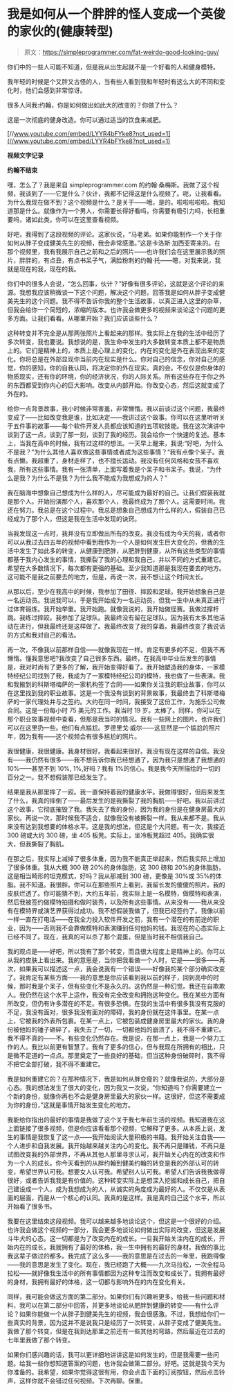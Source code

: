 # 我是如何从一个胖胖的怪人变成一个英俊的家伙的(健康转型)

> 原文：<https://simpleprogrammer.com/fat-weirdo-good-looking-guy/>

你们中的一些人可能不知道，但是我从出生起就不是一个好看的人和健身模特。

我年轻的时候是个又胖又古怪的人，当有些人看到我和年轻时有这么大的不同和变化时，他们会感到非常惊讶。

很多人问我:约翰，你是如何做出如此大的改变的？你做了什么？

这是一次彻底的健身改造。你可以通过适当的饮食来减肥。

[//www.youtube.com/embed/LYYR4bFYke8?not_used=1](//www.youtube.com/embed/LYYR4bFYke8?not_used=1)

**视频文字记录**

**约翰不结束**

嘿，怎么了？我是来自 simpleprogrammer.com 的约翰·桑梅斯。我做了这个视频，我谈到了——它是什么？伙计，我都不记得这是什么视频了。呃，让我看看。为什么我现在做不到？这个视频是什么？是关于——哦，是的。啦啦啦啦啦。我知道那是什么。就像作为一个男人，你需要长得好看吗，你需要有吸引力吗，长相重要吗，诸如此类。你可以在这里查看视频。

好吧，我得到了这段视频的评论。这家伙说，“马老弟。如果你能制作一个关于你如何从胖子变成健美先生的视频，我会非常感激。”这是卡洛斯·加西亚寄来的。在那个视频里，我有我展示自己之前和之后的照片——也许我们会在这里展示我的照片，胖胖的，有点丑，有点书呆子气，满脸粉刺的约翰·托——嗯，对我来说，我就是现在的我，现在的我。

你们中的很多人会说，“怎么回事，伙计？”好像有很多评论，这就是这个评论的来源。我想我应该稍微谈一下这个问题，解决这个问题，回答我是如何从胖子变成健美先生的这个问题。我不得不告诉你我的整个生活故事，以真正进入这里的杂草，但我会给你一个简短的，浓缩的版本。也许我会做更多的视频来谈论这个问题的更多方面。让我们看看。从哪里开始？我们应该谈些什么？

这种转变并不完全是从那两张照片上看起来的那样。我实际上在我的生活中经历了多次转变，我也要说。我想说的是，我生命中发生的大多数转变本质上都不是物质上的。它们是精神上的，本质上是心理上的变化，内在的变化是外在表现出来的变化。你将总是在外部显现你当前内在现实是什么。你对自己的信念，你对自己的感觉，你的感知，你的自我认同，将决定你的外在现实。真的会。不仅仅是你身体的物质现实，还有你的环境，你的经济状况，你的人际关系。所有这些存在于你之外的东西都受到你内心的巨大影响。改变从内部开始。你改变心态，然后这就变成了外在的。

给你一点背景故事，我小时候非常害羞，非常懒惰。我以前谈过这个问题，我最终变成了——比如改变我是谁，比如决定——我讲过这个故事。你可以在这里听听关于五件事的故事——每个软件开发人员都应该知道的五项软技能。我在这次演讲中谈到了这一点，谈到了那一刻，谈到了我的经历。我会给你一个快速的复述。基本上，当我在高中的时候，我有过这样的想法。一天早上醒来，我说:“好吧，为什么不是我？”为什么其他人喜欢做这些事情或者成为这些事情？“我有点像个呆子。我有点懒。我超重了，身材走样了，也不擅长运动。我没有任何风格和女孩不喜欢我，所有这些事情。我有一张清单，上面写着我是个呆子和书呆子。我说，“为什么是我？为什么不是我？为什么我不能成为我想成为的人？"

我在脑海中想象自己想成为什么样的人，尽可能成为最好的自己。让我们假装我就是那个人。开始扮演那个人，喜欢那个人，我最终成为了那个人。这需要时间。我还在努力。我总是在这个过程中。我总是想象自己想成为什么样的人，假装自己已经成为了那个人，但这是我在生活中发现的诀窍。

当我发现这一点时，我并没有立即做出所有的改变。我没有成为今天的我，或者你可以从我过去四五年的视频中看到我作为一个人是如何发生巨大变化的，但我的生活中发生了如此多的转变，从健康到肥胖，从肥胖到健康，从所有这些类型的事情都基于我内心发生的事情，我撕裂了我的心理和我自己，并以不同的方式重建它。希望在大多数情况下，每次都有更强的基础。至少我知道那是我现在要去的地方。这可能不是我之前要去的地方，但是，再说一次，我不想让这个时间太长。

从那以后，至少在我高中的时候，我参加了田径、摔跤和足球。我开始想象自己是一名运动员。我说我可以，于是我开始成为一名运动员，但我一生中从未真正进行过体育锻炼。我开始举重。我开始跑。就像我说的，我开始做径赛。我做过撑杆跳。我练过摔跤。我参加了足球队。我最终没有留在足球队，因为我有太多其他活动在进行，但我最终还是这样做了。我最终改变了我的穿着。我最终改变了我说话的方式和我对自己的看法。

再一次，不像我以前那样自信——就像我现在一样。肯定有更多的不足，但我不再懒惰。懂我意思吧?我改变了自己很多东西。最终，在我高中毕业后发生的事情是，我对时尚有了更多的了解，我开始变得好看了。我开始塑造我的身体，一家模特经纪公司找到了我，我成为了一家模特经纪公司的模特，我也做了一些表演。我和我搬到的科斯塔梅萨的一家机构签了合同——如果你关注我的职业故事，你可以在这里找到我的职业故事。这是一个我没有谈到的背景故事，我最终去了科斯塔梅萨的一家代理处并与之签约。大约在同一时间，我接受了这份工作，为施乐公司做合同。这是一份每小时 75 美元的工作。我当时 19 岁。太棒了。同样，你可以在那个职业故事视频中查看，但那是我当时的情况。我有一些网上的图片。也许我们可以在这里扔一些。他们有点尴尬。罗德里戈·威尔——这显然是一个尴尬的照片年，因为我有——这个视频会有很多尴尬的照片。

我很健康，我很健康。我身材很好。我看起来很好。我没有现在这样的自信。我没有——我仍然有很多——我不想告诉你我已经想通了，因为我只是想通了我想通的 10%——甚至不到 10%, 1%,好吗？我有 1%的信心。我是我今天所描绘的一切的百分之一。我不想假装那已经发生了。

结果是我从那里摔了一跤。我一直保持着我的健康水平。我做得很好，但后来发生了什么，我真的摔倒了——最后发生的是我撕裂了我的胸肌——好吧。我以前讲过这个故事，它彻底摧毁了我。我失去了我的身份，因为我的身份是在健身房最大的家伙。再说一次，那时候我不适合，就像我没有被撕裂一样。我从来都不是。我从来没有达到我想要的体格水平。这是我的想法，但这是个大问题。有一次，我接近 300 磅或大约 300 磅，坐 405 板凳。实际上，坐冷板凳超过 405。我确实很大，但我撕裂了胸肌。

在那之后，我实际上减掉了很多体重，因为我不能真正举起来，然后我实际上增加了很多体重。我从大概 300 磅 20%的身体脂肪，这 300 磅和 20%的身体脂肪，这是相当畸形的坦克模式，好吗？我从那减到 300 磅，更像是 30%或 35%的体脂。我不知道。我很胖。你可以在那些照片上看到，我留长发的傻傻的照片。我的皮肤烂透了。你可能猜不到，大约五年前，我实际上是一名模特，做模特和表演，然后我被签约做模特拍摄和做时装秀，以及所有这些事情。从来没有——我从来没有在模特界或演艺界获得过成功。我不想假装我做了，但我已经签约了。我像以前一样一直在打电话——在我全力投入软件开发之前，我有一个潜在的有前途的职业，因为——否则我不会靠做模特和表演赚到任何他妈的钱。我现在的心态实际上已经不同了。现在，我真的可以杀了那个混蛋，但是当时我不相信我自己。

我的观点是——好吧，所以我有了那个转变，而且很大程度上是精神上的。你可以从我的皮肤上看出来。我的意思是，当你把我看做一个人时，它是——很多——再次，如果我可以描述这一点，我会说我有一个错误——好像我的某个部分确实改变了。我肯定有某些方面——我的意思是你应该看到我以前的样子，回到高中的时候，那时我是个呆子，但有些变化不是永久的。这仍然是一种幻觉。我还在自欺欺人。我仍然在这个水平上运作，我没有完全改变和拥抱这种变化。我在某些方面有所改变，但仍有许多潜在的不足。有很多恐惧。在我的生活中有很多我没有克服的不足，我没有面对，很多我没有面对的障碍，我的身份就在这件事里。在某一点上，它被我的外表所包裹。在某一点上，它被包装成健身房里最大的家伙。我的身份被他妈的锤子砸碎了。我失去了一切，一切都他妈的崩溃了，我不得不重建它。我不得不真的——不。有些变化仍然存在。我是说，在那一点上，我是一个努力工作的人。我比以前更有智慧了。我有了更多的信心，但与我现在所拥有的相比，只是微不足道的一点点。那里奠定了一些良好的基础，但当这种身份破碎时，我不得不把它全部打破，我不得不重建它。

我是如何重建它的？在那种情况下，我是如何从胖变瘦的？就像我说的，大部分是心态。我的想法发生了很大的变化，因为我又一次说，“你知道吗？你需要建立一个新的身份，就像你再也不会是健身房里最大的家伙一样。这很好，但这不需要成为你的身份，”这就是事情开始发生变化的地方。

我能给你指出的最好的事情是我做了这个关于我七年前生活的视频。我知道我在这上面链接了很多视频，但是你应该看看那个视频，它解释了更多。从本质上说，发生的事情是我恢复了这一点——我开始阅读大量积极的书籍。我开始关注自我——个人进步和自我发展。我开始越来越关注内心的变化。我不再只是赚钱，不再只是试图改变我的外部世界，不再从其他人那里寻求认可，我开始关心内在的改变和作为一个人的成长。你今天看到的从胖约翰到健美约翰的转变是我的外部认可的转变，希望世界认可我。想要女人认可我。希望别人认可我。希望人们告诉我我做得很好，或者告诉我我是有价值的。这种转变实际上是想深入挖掘和成长自己，把自己建设成一个人，成为我想成为的人，从诚实的角度成为最好的人。不仅仅是从表面的层面，而是从一个核心的认同。我真的是这样。我是真的自己这个水平，所以开始看了很多书。

我要在这里结束这段视频。我可以越来越多地谈论这个，但这是一个很好的介绍。也许我会做这个视频的一部分，我会更多地谈论如何做出实际的改变，但这是发展斗牛犬的心态。这一切都是为了改变内在的成长。一旦我开始关注内在的成长，开始内在的成长，我就拥有了最好的体格，我一生中拥有的最好的身材。我做的事比我这辈子做过的都多。我完成了这么多——我的意思是在过去的一年里，我跑得像——我的意思是发生了变化。现在，我已经跑了大概——九次马拉松，一次全程马拉松——就好像我生活中的所有事情都因为这种专注而改变和成长了。我拥有最好的身材，我拥有最好的体格，这一切都与影响外在的内在变化有关。

同样，我可能会做这方面的第二部分。如果你们有兴趣听更多。给我一些问题和材料，我可以在第二部分中回答，并更多地谈论从肥胖到健康的转变——有什么评论？如果你能做一个从胖子到健美先生的视频，我会很感激。不过，我想给你们一些真实的背景，因为这并不是说我只是经历了一次转变，从胖子变成了健美先生。我做了那个转变，但是在我到达那里之前还有一些其他的弯路，然后最近在过去的七年里我做了那个转变。

如果你们感兴趣的话，我可以更详细地讲讲这是如何发生的，但是我需要一些问题。给我一些你想知道答案的问题，也许我会做第二部分。好吧。这就是我今天为你准备的。我希望，如果你觉得这很有用，你会点击下面的订阅按钮，然后点击铃声，这样你就不会错过任何视频。下次再聊。保重。